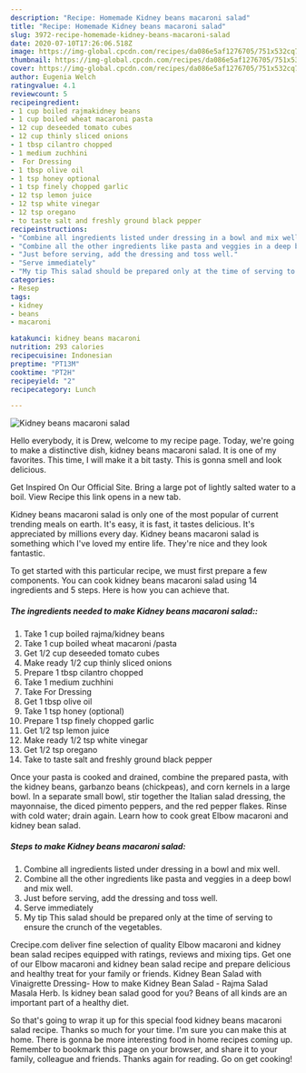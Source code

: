 ```yaml
---
description: "Recipe: Homemade Kidney beans macaroni salad"
title: "Recipe: Homemade Kidney beans macaroni salad"
slug: 3972-recipe-homemade-kidney-beans-macaroni-salad
date: 2020-07-10T17:26:06.518Z
image: https://img-global.cpcdn.com/recipes/da086e5af1276705/751x532cq70/kidney-beans-macaroni-salad-recipe-main-photo.jpg
thumbnail: https://img-global.cpcdn.com/recipes/da086e5af1276705/751x532cq70/kidney-beans-macaroni-salad-recipe-main-photo.jpg
cover: https://img-global.cpcdn.com/recipes/da086e5af1276705/751x532cq70/kidney-beans-macaroni-salad-recipe-main-photo.jpg
author: Eugenia Welch
ratingvalue: 4.1
reviewcount: 5
recipeingredient:
- 1 cup boiled rajmakidney beans
- 1 cup boiled wheat macaroni pasta
- 12 cup deseeded tomato cubes
- 12 cup thinly sliced onions
- 1 tbsp cilantro chopped
- 1 medium zuchhini
-  For Dressing
- 1 tbsp olive oil
- 1 tsp honey optional
- 1 tsp finely chopped garlic
- 12 tsp lemon juice
- 12 tsp white vinegar
- 12 tsp oregano
- to taste salt and freshly ground black pepper
recipeinstructions:
- "Combine all ingredients listed under dressing in a bowl and mix well."
- "Combine all the other ingredients like pasta and veggies in a deep bowl and mix well."
- "Just before serving, add the dressing and toss well."
- "Serve immediately"
- "My tip This salad should be prepared only at the time of serving to ensure the crunch of the vegetables."
categories:
- Resep
tags:
- kidney
- beans
- macaroni

katakunci: kidney beans macaroni
nutrition: 293 calories
recipecuisine: Indonesian
preptime: "PT13M"
cooktime: "PT2H"
recipeyield: "2"
recipecategory: Lunch

---
```



![Kidney beans macaroni salad](https://img-global.cpcdn.com/recipes/da086e5af1276705/751x532cq70/kidney-beans-macaroni-salad-recipe-main-photo.jpg)

Hello everybody, it is Drew, welcome to my recipe page. Today, we're going to make a distinctive dish, kidney beans macaroni salad. It is one of my favorites. This time, I will make it a bit tasty. This is gonna smell and look delicious.

Get Inspired On Our Official Site. Bring a large pot of lightly salted water to a boil. View Recipe this link opens in a new tab.

Kidney beans macaroni salad is only one of the most popular of current trending meals on earth. It's easy, it is fast, it tastes delicious. It's appreciated by millions every day. Kidney beans macaroni salad is something which I've loved my entire life. They're nice and they look fantastic.


To get started with this particular recipe, we must first prepare a few components. You can cook kidney beans macaroni salad using 14 ingredients and 5 steps. Here is how you can achieve that.

##### The ingredients needed to make Kidney beans macaroni salad::

1. Take 1 cup boiled rajma/kidney beans
1. Take 1 cup boiled wheat macaroni /pasta
1. Get 1/2 cup deseeded tomato cubes
1. Make ready 1/2 cup thinly sliced onions
1. Prepare 1 tbsp cilantro chopped
1. Take 1 medium zuchhini
1. Take  For Dressing
1. Get 1 tbsp olive oil
1. Take 1 tsp honey (optional)
1. Prepare 1 tsp finely chopped garlic
1. Get 1/2 tsp lemon juice
1. Make ready 1/2 tsp white vinegar
1. Get 1/2 tsp oregano
1. Take to taste salt and freshly ground black pepper


Once your pasta is cooked and drained, combine the prepared pasta, with the kidney beans, garbanzo beans (chickpeas), and corn kernels in a large bowl. In a separate small bowl, stir together the Italian salad dressing, the mayonnaise, the diced pimento peppers, and the red pepper flakes. Rinse with cold water; drain again. Learn how to cook great Elbow macaroni and kidney bean salad. 

##### Steps to make Kidney beans macaroni salad:

1. Combine all ingredients listed under dressing in a bowl and mix well.
1. Combine all the other ingredients like pasta and veggies in a deep bowl and mix well.
1. Just before serving, add the dressing and toss well.
1. Serve immediately
1. My tip This salad should be prepared only at the time of serving to ensure the crunch of the vegetables.


Crecipe.com deliver fine selection of quality Elbow macaroni and kidney bean salad recipes equipped with ratings, reviews and mixing tips. Get one of our Elbow macaroni and kidney bean salad recipe and prepare delicious and healthy treat for your family or friends. Kidney Bean Salad with Vinaigrette Dressing- How to make Kidney Bean Salad - Rajma Salad Masala Herb. Is kidney bean salad good for you? Beans of all kinds are an important part of a healthy diet. 

So that's going to wrap it up for this special food kidney beans macaroni salad recipe. Thanks so much for your time. I'm sure you can make this at home. There is gonna be more interesting food in home recipes coming up. Remember to bookmark this page on your browser, and share it to your family, colleague and friends. Thanks again for reading. Go on get cooking!

